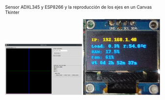 Sensor ADXL345 y ESP8266 y la reproducción de los ejes en un Canvas Tkinter

<img src="https://github.com/Peyutron/python-Warehouse/blob/main/Sockets/adx345_socket_server/img/ADXL345_axis_interface_00.png" alt="ADXL345 axis interface" width="250"/>

<img src="https://github.com/Peyutron/python-Warehouse/blob/main/Raspberry_Python/rpi3_healt_system/oled_128x64_i2c.jpg" alt="ADXL345 axis interface" width="250"/>

